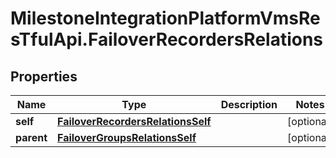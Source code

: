 # MilestoneIntegrationPlatformVmsResTfulApi.FailoverRecordersRelations

## Properties
Name | Type | Description | Notes
------------ | ------------- | ------------- | -------------
**self** | [**FailoverRecordersRelationsSelf**](FailoverRecordersRelationsSelf.md) |  | [optional] 
**parent** | [**FailoverGroupsRelationsSelf**](FailoverGroupsRelationsSelf.md) |  | [optional] 
